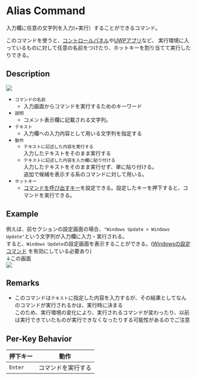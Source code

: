 # Alias Command

入力欄に任意の文字列を入力(+実行）することができるコマンド。  

このコマンドを使うと、[コントロールパネル](/adhoc-command/controlpanel)や[UWPアプリ](/adhoc-command/uwpapplication)など、
実行環境に入っているものに対して任意の名前をつけたり、ホットキーを割り当てて実行したりできる。

## Description

![](../image/edit-aliascommand.png)

- `コマンドの名前`
  - 入力画面からコマンドを実行するためのキーワード
- `説明`
  - コメント表示欄に記載される文字列。
- `テキスト`
  - 入力欄への入力内容として用いる文字列を指定する
- `動作`
  - `テキストに記述した内容を実行する`  
入力したテキストをそのまま実行する
  - `テキストに記述した内容を入力欄に貼り付ける`  
入力したテキストをそのまま実行せず、単に貼り付ける。  
追加で候補を表示する系のコマンドに対して用いる。
- `ホットキー`
  - [コマンドを呼び出すキー](/window/command-hotkey)を設定できる。設定したキーを押下すると、コマンドを実行できる。  

## Example

例えば、前セクションの設定画面の場合、`"Windows Update > Windows Update"`という文字列が入力欄に入力・実行される。  
すると、`Windows Update`の設定画面を表示することができる。([Windowsの設定コマンド](/adhoc-command/windowssettings) を有効にしている必要あり)  
↓この画面  
![](../image/windows11-update.png)

## Remarks

- このコマンドは`テキスト`に指定した内容を入力するが、その結果としてなんのコマンドが実行されるかは、実行時に決まる  
このため、実行環境の変化により、実行されるコマンドが変わったり、以前は実行できていたものが実行できなくなったりする可能性があるのでご注意

## Per-Key Behavior

|押下キー|動作|
|--|--|
|`Enter`|コマンドを実行する|

